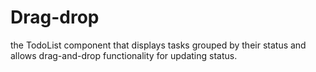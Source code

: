 # Drag-drop
 the TodoList component that displays tasks grouped by their status and allows drag-and-drop functionality for updating status.
